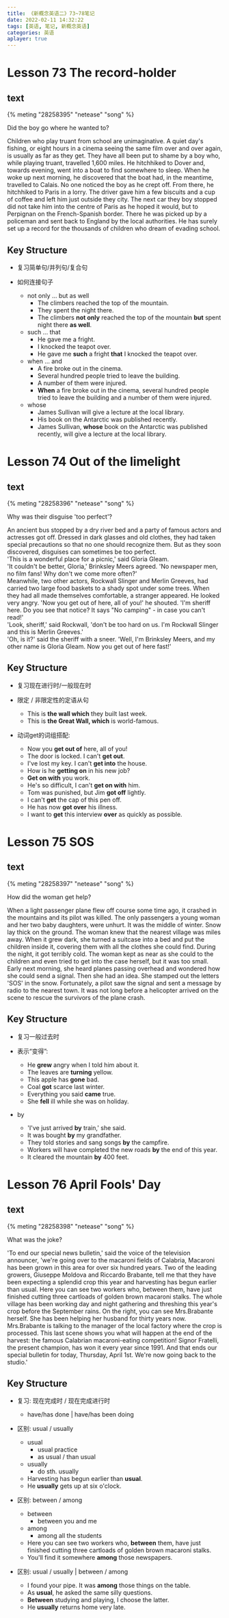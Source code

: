 ```yaml
---
title: 《新概念英语二》73~78笔记
date: 2022-02-11 14:32:22
tags: [英语, 笔记, 新概念英语]
categories: 英语
aplayer: true
---
```


# Lesson 73 The record-holder

## text
{% meting "28258395" "netease" "song" %}

Did the boy go where he wanted to?

Children who play truant from school are unimaginative. A quiet day's fishing, or eight hours in a cinema seeing the same film over and over again, is usually as far as they get. They have all been put to shame by a boy who, while playing truant, travelled 1,600 miles. He hitchhiked to Dover and, towards evening, went into a boat to find somewhere to sleep. When he woke up next morning, he discovered that the boat had, in the meantime, travelled to Calais. No one noticed the boy as he crept off. From there, he hitchhiked to Paris in a lorry. The driver gave him a few biscuits and a cup of coffee and left him just outside they city. The next car they boy stopped did not take him into the centre of Paris as he hoped it would, but to Perpignan on the French-Spanish border. There he was picked up by a policeman and sent back to England by the local authorities. He has surely set up a record for the thousands of children who dream of evading school.

## Key Structure
- 复习简单句/并列句/复合句

- 如何连接句子
    - not only ... but as well
        - The climbers reached the top of the mountain.
        - They spent the night there.
        - The climbers __not only__ reached the top of the mountain __but__ spent night there __as well__.
    - such ... that
        - He gave me a fright.
        - I knocked the teapot over.
        - He gave me __such__ a fright __that__ I knocked the teapot over.
    - when ... and
        - A fire broke out in the cinema.
        - Several hundred people tried to leave the building.
        - A number of them were injured.
        - __When__ a fire broke out in the cinema, several hundred people tried to leave the building and a number of them were injured.
    - whose
        - James Sullivan will give a lecture at the local library.
        - His book on the Antarctic was published recently.
        - James Sullivan, __whose__ book on the Antarctic was published recently, will give a lecture at the local library.


# Lesson 74 Out of the limelight

## text
{% meting "28258396" "netease" "song" %}

Why was their disguise 'too perfect'?

An ancient bus stopped by a dry river bed and a party of famous actors and actresses got off. Dressed in dark glasses and old clothes, they had taken special precautions so that no one should recognize them. But as they soon discovered, disguises can sometimes be too perfect.  
'This is a wonderful place for a picnic,' said Gloria Gleam.  
'It couldn't be better, Gloria,' Brinksley Meers agreed. 'No newspaper men, no film fans! Why don't we come more often?'  
Meanwhile, two other actors, Rockwall Slinger and Merlin Greeves, had carried two large food baskets to a shady spot under some trees. When they had all made themselves comfortable, a stranger appeared. He looked very angry. 'Now you get out of here, all of you!' he shouted. 'I'm sheriff here. Do you see that notice? It says "No camping" - in case you can't read!'  
'Look, sheriff,' said Rockwall, 'don't be too hard on us. I'm Rockwall Slinger and this is Merlin Greeves.'  
'Oh, is it?' said the sheriff with a sneer. 'Well, I'm Brinksley Meers, and my other name is Gloria Gleam. Now you get out of here fast!'

## Key Structure

- 复习现在进行时/一般现在时

- 限定 / 非限定性的定语从句
    - This is __the wall which__ they built last week.
    - This is __the Great Wall, which__ is world-famous.

- 动词get的词组搭配:
    - Now you __get out of__ here, all of you!
    - The door is locked. I can't __get out__.
    - I've lost my key. I can't __get into__ the house.
    - How is he __getting on__ in his new job?
    - __Get on with__ you work.
    - He's so difficult, I can't __get on with__ him.
    - Tom was punished, but Jim __got off__ lightly.
    - I can't __get__ the cap of this pen off.
    - He has now __got over__ his illness.
    - I want to __get__ this interview __over__ as quickly as possible.

# Lesson 75 SOS

## text
{% meting "28258397" "netease" "song" %}

How did the woman get help?

When a light passenger plane flew off course some time ago, it crashed in the mountains and its pilot was killed. The only passengers a young woman and her two baby daughters, were unhurt. It was the middle of winter. Snow lay thick on the ground. The woman knew that the nearest village was miles away. When it grew dark, she turned a suitcase into a bed and put the children inside it, covering them with all the clothes she could find. During the night, it got terribly cold. The woman kept as near as she could to the children and even tried to get into the case herself, but it was too small. Early next morning, she heard planes passing overhead and wondered how she could send a signal. Then she had an idea. She stamped out the letters 'SOS' in the snow. Fortunately, a pilot saw the signal and sent a message by radio to the nearest town. It was not long before a helicopter arrived on the scene to rescue the survivors of the plane crash.

## Key Structure

- 复习一般过去时

- 表示“变得”:
    - He __grew__ angry when I told him about it.
    - The leaves are __turning__ yellow.
    - This apple has __gone__ bad.
    - Coal __got__ scarce last winter.
    - Everything you said __came__ true.
    - She __fell__ ill while she was on holiday.
- by
    - 'I've just arrived __by__ train,' she said.
    - It was bought __by__ my grandfather.
    - They told stories and sang songs __by__ the campfire.
    - Workers will have completed the new roads __by__ the end of this year.
    - It cleared the mountain __by__ 400 feet.

# Lesson 76 April Fools' Day

## text
{% meting "28258398" "netease" "song" %}

What was the joke?

'To end our special news bulletin,' said the voice of the television announcer, 'we're going over to the macaroni fields of Calabria, Macaroni has been grown in this area for over six hundred years. Two of the leading growers, Giuseppe Moldova and Riccardo Brabante, tell me that they have been expecting a splendid crop this year and harvesting has begun earlier than usual. Here you can see two workers who, between them, have just finished cutting three cartloads of golden brown macaroni stalks. The whole village has been working day and night gathering and threshing this year's crop before the September rains. On the right, you can see Mrs.Brabante herself. She has been helping her husband for thirty years now. Mrs.Brabante is talking to the manager of the local factory where the crop is processed. This last scene shows you what will happen at the end of the harvest: the famous Calabrian macaroni-eating competition! Signor Fratelli, the present champion, has won it every year since 1991. And that ends our special bulletin for today, Thursday, April 1st. We're now going back to the studio.'

## Key Structure

- 复习: 现在完成时 / 现在完成进行时
    - have/has done |  have/has been doing

- 区别: usual / usually
    - usual
        - usual practice
        - as usual / than usual
    - usually
        - do sth. usually
    - Harvesting has begun earlier than __usual__.
    - He __usually__ gets up at six o'clock.

- 区别: between / among
    - between
        - between you and me
    - among
        - among all the students
    - Here you can see two workers who, __between__ them, have just finished cutting three cartloads of golden brown macaroni stalks.
    - You'll find it somewhere __among__ those newspapers.

- 区别: usual / usually | between / among
    - I found your pipe. It was __among__ those things on the table.
    - As __usual__, he asked the same silly questions.
    - __Between__ studying and playing, I choose the latter.
    - He __usually__ returns home very late.
